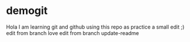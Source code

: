# demogit
Hola I am learning git and github using this repo as practice
a small edit ;)
edit from branch love
edit from branch update-readme

